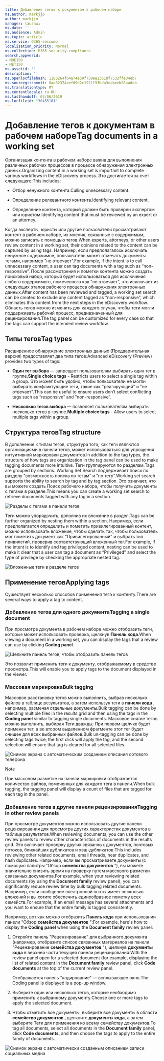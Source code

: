 ```yaml
---
title: Добавление тегов к документам в рабочем наборе
ms.author: markjjo
author: markjjo
manager: laurawi
ms.date: ''
ms.audience: Admin
ms.topic: article
ms.service: O365-seccomp
localization_priority: Normal
ms.collection: M365-security-compliance
search.appverid:
- MOE150
- MET150
ms.assetid: ''
description: ''
ms.openlocfilehash: 1183264f64a74e50f750ee13618f7532ffe04eb7
ms.sourcegitcommit: 6aa82374eef09d2c1921f93bda3eabeeb28aadeb
ms.translationtype: MT
ms.contentlocale: ru-RU
ms.lasthandoff: 03/06/2019
ms.locfileid: "30455161"
---
```

# <a name="tag-documents-in-a-working-set"></a><span data-ttu-id="82e5f-102">Добавление тегов к документам в рабочем наборе</span><span class="sxs-lookup"><span data-stu-id="82e5f-102">Tag documents in a working set</span></span>

<span data-ttu-id="82e5f-103">Организация контента в рабочем наборе важна для выполнения различных рабочих процессов в процессе обнаружения электронных данных.</span><span class="sxs-lookup"><span data-stu-id="82e5f-103">Organizing content in a working set is important to complete various workflows in the eDiscovery process.</span></span> <span data-ttu-id="82e5f-104">Это достигается за счет следующего:</span><span class="sxs-lookup"><span data-stu-id="82e5f-104">This includes:</span></span>

-  <span data-ttu-id="82e5f-105">Отбор ненужного контента.</span><span class="sxs-lookup"><span data-stu-id="82e5f-105">Culling unnecessary content.</span></span>

- <span data-ttu-id="82e5f-106">Определение релевантного контента.</span><span class="sxs-lookup"><span data-stu-id="82e5f-106">Identifying relevant content.</span></span>
 
-  <span data-ttu-id="82e5f-107">Определение контента, который должен быть проверен экспертом или юристом.</span><span class="sxs-lookup"><span data-stu-id="82e5f-107">Identifying content that must be reviewed by an expert or an attorney.</span></span>

<span data-ttu-id="82e5f-108">Когда эксперты, юристы или другие пользователи просматривают контент в рабочем наборе, их мнения, связанные с содержимым, можно записать с помощью тегов.</span><span class="sxs-lookup"><span data-stu-id="82e5f-108">When experts, attorneys, or other users review content in a working set, their opinions related to the content can be captured by using tags.</span></span> <span data-ttu-id="82e5f-109">Например, если предполагалось исключать ненужное содержимое, пользователь может отмечать документы тегами, например "не отвечает".</span><span class="sxs-lookup"><span data-stu-id="82e5f-109">For example, if the intent is to cull unnecessary content, a user can tag documents with a tag such as “non-responsive”.</span></span> <span data-ttu-id="82e5f-110">После рассмотрения и пометки контента можно создать поисковый набор, который будет использоваться для исключения любого содержимого, помеченного как "не отвечает", что исключает из следующих этапов рабочего процесса обнаружения электронных данных.</span><span class="sxs-lookup"><span data-stu-id="82e5f-110">After content has been reviewed and tagged, a working set search can be created to exclude any content tagged as “non-responsive”, which eliminates this content from the next steps in the eDiscovery workflow.</span></span> <span data-ttu-id="82e5f-111">Область тегов можно изменить для каждого случая, чтобы теги могли поддерживать рабочий процесс, предназначенный для рецензирования.</span><span class="sxs-lookup"><span data-stu-id="82e5f-111">The tag panel can be customized for every case so that the tags can support the intended review workflow.</span></span>

## <a name="tag-types"></a><span data-ttu-id="82e5f-112">Типы тегов</span><span class="sxs-lookup"><span data-stu-id="82e5f-112">Tag types</span></span>

<span data-ttu-id="82e5f-113">Расширенное обнаружение электронных данных (Предварительная версия) предоставляет два типа тегов:</span><span class="sxs-lookup"><span data-stu-id="82e5f-113">Advanced eDiscovery (Preview) provides two types of tags:</span></span>

- <span data-ttu-id="82e5f-114">**Один тег выбора** — запрещает пользователям выбирать один тег в группе.</span><span class="sxs-lookup"><span data-stu-id="82e5f-114">**Single choice tags** - Restricts users to select a single tag within a group.</span></span> <span data-ttu-id="82e5f-115">Это может быть удобно, чтобы пользователи не могли выбирать конфликтующие теги, такие как "реагирующий" и "не отвечает".</span><span class="sxs-lookup"><span data-stu-id="82e5f-115">This can be useful to ensure users don’t select conflicting tags such as “responsive” and “non-responsive”.</span></span> 

- <span data-ttu-id="82e5f-116">**Несколько тегов выбора** — позволяет пользователям выбирать несколько тегов в группе.</span><span class="sxs-lookup"><span data-stu-id="82e5f-116">**Multiple choice tags** - Allow users to select multiple tags within a group.</span></span>

## <a name="tag-structure"></a><span data-ttu-id="82e5f-117">Структура тегов</span><span class="sxs-lookup"><span data-stu-id="82e5f-117">Tag structure</span></span>

<span data-ttu-id="82e5f-118">В дополнение к типам тегов, структура того, как теги являются организациями в панели тегов, может использоваться для упрощения интуитивной маркировки документов.</span><span class="sxs-lookup"><span data-stu-id="82e5f-118">In addition to the tag types, the structure of how tags are organization in the tag panel can be used to make tagging documents more intuitive.</span></span> <span data-ttu-id="82e5f-119">Теги группируются по разделам.</span><span class="sxs-lookup"><span data-stu-id="82e5f-119">Tags are grouped by sections.</span></span> <span data-ttu-id="82e5f-120">Working Set Search поддерживает поиск по разделу "возможность поиска по тегам" и "по тегу".</span><span class="sxs-lookup"><span data-stu-id="82e5f-120">Working set search supports the ability to search by tag and by tag section.</span></span> <span data-ttu-id="82e5f-121">Это означает, что вы можете создать Поиск рабочего набора, чтобы получить документы с тегами в разделе.</span><span class="sxs-lookup"><span data-stu-id="82e5f-121">This means you can create a working set search to retrieve documents tagged with any tag in a section.</span></span>

![Разделы с тегами в панели тегов](../media/Tagtypes.png)

<span data-ttu-id="82e5f-123">Теги можно упорядочить, дополнив их вложение в раздел.</span><span class="sxs-lookup"><span data-stu-id="82e5f-123">Tags can be further organized by nesting them within a section.</span></span> <span data-ttu-id="82e5f-124">Например, если предполагается определить и пометить привилегированный контент, можно использовать вложение, чтобы сделать так, чтобы пользователь мог пометить документ как "Привилегированный" и выбрать тип привилегий, проверив соответствующий вложенный тег.</span><span class="sxs-lookup"><span data-stu-id="82e5f-124">For example, if the intent is to identify and tag privileged content, nesting can be used to make it clear that a user can tag a document as “Privileged” and select the type of privilege by checking the appropriate nested tag.</span></span>

![Вложенные теги в разделе тегов](../media/Nestingtags.png)

## <a name="applying-tags"></a><span data-ttu-id="82e5f-126">Применение тегов</span><span class="sxs-lookup"><span data-stu-id="82e5f-126">Applying tags</span></span>

<span data-ttu-id="82e5f-127">Существует несколько способов применения тега к контенту.</span><span class="sxs-lookup"><span data-stu-id="82e5f-127">There are several ways to apply a tag to content.</span></span>

### <a name="tagging-a-single-document"></a><span data-ttu-id="82e5f-128">Добавление тегов для одного документа</span><span class="sxs-lookup"><span data-stu-id="82e5f-128">Tagging a single document</span></span>

<span data-ttu-id="82e5f-129">При просмотре документа в рабочем наборе можно отобразить теги, которые может использовать проверка, щелкнув **Панель кода**.</span><span class="sxs-lookup"><span data-stu-id="82e5f-129">When viewing a document in a working set, you can display the tags that a review can use by clicking **Coding panel**.</span></span>

![Щелкните панель тегов, чтобы отобразить панель тегов](../media/Singledoctag.png)

<span data-ttu-id="82e5f-131">Это позволит применить теги к документу, отображаемому в средстве просмотра.</span><span class="sxs-lookup"><span data-stu-id="82e5f-131">This will enable you to apply tags to the document displayed in the viewer.</span></span>

### <a name="bulk-tagging"></a><span data-ttu-id="82e5f-132">Массовая маркировка</span><span class="sxs-lookup"><span data-stu-id="82e5f-132">Bulk tagging</span></span>

<span data-ttu-id="82e5f-133">Массовое расстановку тегов можно выполнить, выбрав несколько файлов в таблице результатов, а затем используя теги в **панели кода** , например, размечая отдельные документы.</span><span class="sxs-lookup"><span data-stu-id="82e5f-133">Bulk tagging can be done by selecting multiple files in the results grid and then using the tags in the **Coding panel** similar to tagging single documents.</span></span> <span data-ttu-id="82e5f-134">Массовое снятие тегов можно выполнить, выбирая Теги дважды; При первом щелчке будет применен тег, а во втором выделенном фрагменте этот тег будет очищен для всех выбранных файлов.</span><span class="sxs-lookup"><span data-stu-id="82e5f-134">Bulk un-tagging can be done by selecting tags twice; the first click will apply the tag, and the second selection will ensure that tag is cleared for all selected files.</span></span>

![Снимок экрана с автоматическим созданием описания сотового телефона](../media/Bulktag.png)

> [!NOTE]
> <span data-ttu-id="82e5f-136">При массовом разметке на панели маркировки отображается количество файлов, помеченных для каждого тега в панели.</span><span class="sxs-lookup"><span data-stu-id="82e5f-136">When bulk tagging, the tagging panel will display a count of files that are tagged for each tag in the panel.</span></span>

### <a name="tagging-in-other-review-panels"></a><span data-ttu-id="82e5f-137">Добавление тегов в другие панели рецензирования</span><span class="sxs-lookup"><span data-stu-id="82e5f-137">Tagging in other review panels</span></span>

<span data-ttu-id="82e5f-138">При просмотре документов можно использовать другие панели рецензирования для просмотра других характеристик документов в таблице результатов.</span><span class="sxs-lookup"><span data-stu-id="82e5f-138">When reviewing documents, you can use the other review panels to review other characteristics of documents in the results grid.</span></span> <span data-ttu-id="82e5f-139">Это включает проверку других связанных документов, почтовых потоков, ближайших дубликатов и хэш-дубликатов.</span><span class="sxs-lookup"><span data-stu-id="82e5f-139">This includes reviewing other related documents, email threads, near duplicates, and hash duplicates.</span></span> <span data-ttu-id="82e5f-140">Например, если вы просматриваете документы (с помощью палитры "Обзор **семейства документов** "), вы можете значительно снизить время на проверку путем массового разметки связанных документов.</span><span class="sxs-lookup"><span data-stu-id="82e5f-140">For example, when your reviewing related documents (by using the **Document family** review panel), you can significantly reduce review time by bulk tagging related documents.</span></span> <span data-ttu-id="82e5f-141">Например, если сообщение электронной почты имеет несколько вложений и вы хотите обеспечить единообразное пометку всех семейств.</span><span class="sxs-lookup"><span data-stu-id="82e5f-141">For example, if an email message has several attachments and you want to ensure that the entire family is tagged consistently.</span></span>

<span data-ttu-id="82e5f-142">Например, вот как можно отобразить **Панель кода** при использовании панели "Обзор **семейства документов** ":</span><span class="sxs-lookup"><span data-stu-id="82e5f-142">For example, here's how to display the **Coding panel** when using the **Document family** review panel:</span></span>

1. <span data-ttu-id="82e5f-143">Откройте панель "Рецензирование" для выбранного документа (например, отобразите список связанных материалов на панели "Рецензирование **семейства документов** "), щелкнув **документы кода** в верхней части текущей панели рецензирования.</span><span class="sxs-lookup"><span data-stu-id="82e5f-143">With the review panel open for a selected document (for example, displaying the list of related content in the **Document family** review panel, click **Code documents** at the top of the current review panel.</span></span>

   <span data-ttu-id="82e5f-144">Отображается панель "кодирование" — всплывающее окно.</span><span class="sxs-lookup"><span data-stu-id="82e5f-144">The Coding panel is displayed is a pop-up window.</span></span>

2. <span data-ttu-id="82e5f-145">Выберите один или несколько тегов, которые необходимо применить к выбранному документу.</span><span class="sxs-lookup"><span data-stu-id="82e5f-145">Choose one or more tags to apply the selected document.</span></span> 

3. <span data-ttu-id="82e5f-146">Чтобы отметить все документы, выберите все документы в области **семейство документов** , щелкните **документы кода**, а затем выберите Теги для применения ко всему семейству документов.</span><span class="sxs-lookup"><span data-stu-id="82e5f-146">To tag all documents, select all documents in the **Document family** panel, click **Code documents**, and then choose the tags to apply to the entire family of documents.</span></span>

![Снимок экрана с автоматически созданным описанием записи социальных медиа](../media/Relatedtag.png)
